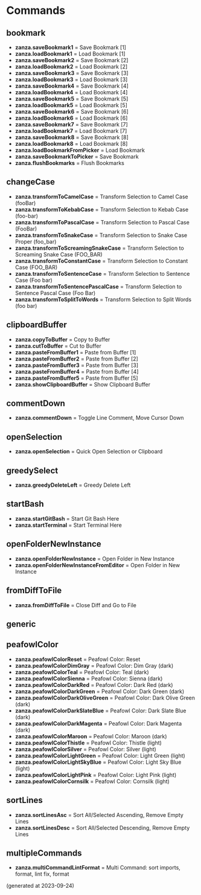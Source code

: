 # Commands

## bookmark

- **zanza.saveBookmark1** = Save Bookmark [1]
- **zanza.loadBookmark1** = Load Bookmark [1]
- **zanza.saveBookmark2** = Save Bookmark [2]
- **zanza.loadBookmark2** = Load Bookmark [2]
- **zanza.saveBookmark3** = Save Bookmark [3]
- **zanza.loadBookmark3** = Load Bookmark [3]
- **zanza.saveBookmark4** = Save Bookmark [4]
- **zanza.loadBookmark4** = Load Bookmark [4]
- **zanza.saveBookmark5** = Save Bookmark [5]
- **zanza.loadBookmark5** = Load Bookmark [5]
- **zanza.saveBookmark6** = Save Bookmark [6]
- **zanza.loadBookmark6** = Load Bookmark [6]
- **zanza.saveBookmark7** = Save Bookmark [7]
- **zanza.loadBookmark7** = Load Bookmark [7]
- **zanza.saveBookmark8** = Save Bookmark [8]
- **zanza.loadBookmark8** = Load Bookmark [8]
- **zanza.loadBookmarkFromPicker** = Load Bookmark
- **zanza.saveBookmarkToPicker** = Save Bookmark
- **zanza.flushBookmarks** = Flush Bookmarks

## changeCase

- **zanza.transformToCamelCase** = Transform Selection to Camel Case (fooBar)
- **zanza.transformToKebabCase** = Transform Selection to Kebab Case (foo-bar)
- **zanza.transformToPascalCase** = Transform Selection to Pascal Case (FooBar)
- **zanza.transformToSnakeCase** = Transform Selection to Snake Case Proper (foo_bar)
- **zanza.transformToScreamingSnakeCase** = Transform Selection to Screaming Snake Case (FOO_BAR)
- **zanza.transformToConstantCase** = Transform Selection to Constant Case (FOO_BAR)
- **zanza.transformToSentenceCase** = Transform Selection to Sentence Case (Foo bar)
- **zanza.transformToSentencePascalCase** = Transform Selection to Sentence Pascal Case (Foo Bar)
- **zanza.transformToSplitToWords** = Transform Selection to Split Words (foo bar)

## clipboardBuffer

- **zanza.copyToBuffer** = Copy to Buffer
- **zanza.cutToBuffer** = Cut to Buffer
- **zanza.pasteFromBuffer1** = Paste from Buffer [1]
- **zanza.pasteFromBuffer2** = Paste from Buffer [2]
- **zanza.pasteFromBuffer3** = Paste from Buffer [3]
- **zanza.pasteFromBuffer4** = Paste from Buffer [4]
- **zanza.pasteFromBuffer5** = Paste from Buffer [5]
- **zanza.showClipboardBuffer** = Show Clipboard Buffer

## commentDown

- **zanza.commentDown** = Toggle Line Comment, Move Cursor Down

## openSelection

- **zanza.openSelection** = Quick Open Selection or Clipboard

## greedySelect

- **zanza.greedyDeleteLeft** = Greedy Delete Left

## startBash

- **zanza.startGitBash** = Start Git Bash Here
- **zanza.startTerminal** = Start Terminal Here

## openFolderNewInstance

- **zanza.openFolderNewInstance** = Open Folder in New Instance
- **zanza.openFolderNewInstanceFromEditor** = Open Folder in New Instance

## fromDiffToFile

- **zanza.fromDiffToFile** = Close Diff and Go to File

## generic


## peafowlColor

- **zanza.peafowlColorReset** = Peafowl Color: Reset
- **zanza.peafowlColorDimGray** = Peafowl Color: Dim Gray (dark)
- **zanza.peafowlColorTeal** = Peafowl Color: Teal (dark)
- **zanza.peafowlColorSienna** = Peafowl Color: Sienna (dark)
- **zanza.peafowlColorDarkRed** = Peafowl Color: Dark Red (dark)
- **zanza.peafowlColorDarkGreen** = Peafowl Color: Dark Green (dark)
- **zanza.peafowlColorDarkOliveGreen** = Peafowl Color: Dark Olive Green (dark)
- **zanza.peafowlColorDarkSlateBlue** = Peafowl Color: Dark Slate Blue (dark)
- **zanza.peafowlColorDarkMagenta** = Peafowl Color: Dark Magenta (dark)
- **zanza.peafowlColorMaroon** = Peafowl Color: Maroon (dark)
- **zanza.peafowlColorThistle** = Peafowl Color: Thistle (light)
- **zanza.peafowlColorSilver** = Peafowl Color: Silver (light)
- **zanza.peafowlColorLightGreen** = Peafowl Color: Light Green (light)
- **zanza.peafowlColorLightSkyBlue** = Peafowl Color: Light Sky Blue (light)
- **zanza.peafowlColorLightPink** = Peafowl Color: Light Pink (light)
- **zanza.peafowlColorCornsilk** = Peafowl Color: Cornsilk (light)

## sortLines

- **zanza.sortLinesAsc** = Sort All/Selected Ascending, Remove Empty Lines
- **zanza.sortLinesDesc** = Sort All/Selected Descending, Remove Empty Lines

## multipleCommands

- **zanza.multiCommandLintFormat** = Multi Command: sort imports, format, lint fix, format


(generated at 2023-09-24)
